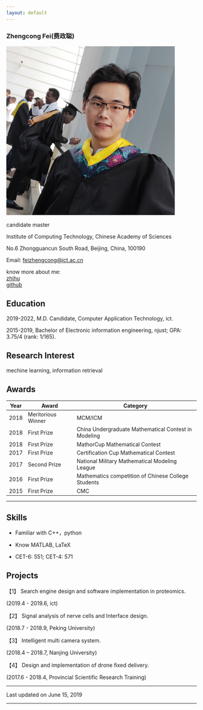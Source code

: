 ```yaml
---
layout: default
---
```


### Zhengcong Fei(费政聪)

<img class="profile-picture" src="picture1.png">
  
  
candidate master  

Institute of Computing Technology, Chinese Academy of Sciences  

No.6 Zhongguancun South Road, Beijing, China, 100190  

Email: [feizhengcong@ict.ac.cn](mailto:feizhengcong@ict.ac.cn)  

know more about me:  
[zhihu](https://www.zhihu.com/people/mai-zi-31-63/activities)  
 [github](https://github.com/feizc)  
 

## Education

2019-2022, M.D. Candidate, Computer Application Technology, ict.

2015-2019, Bachelor of Electronic information engineering, njust; GPA: 3.75/4 (rank: 1/165).

## Research Interest

mechine learning, information retrieval

## Awards

Year | Award | Category
-----|-------|--------
2018 | Meritorious Winner  | MCM/ICM
2018 | First Prize | China Undergraduate Mathematical Contest in Modeling
2018 | First Prize | MathorCup Mathematical Contest
2017 | First Prize | Certification Cup Mathematical Contest
2017 | Second Prize  | National Military Mathematical Modeling League
2016 | First Prize | Mathematics competition of Chinese College Students
2015 | First Prize | CMC


---

## Skills

* Familiar with  C++，python

* Know  MATLAB, LaTeX

* CET-6: 551; CET-4: 571

## Projects

【1】 Search engine design and software implementation in proteomics.  

   (2019.4 - 2019.6, ict)
  
【2】  Signal analysis of nerve cells and Interface design.  
  
   (2018.7 - 2018.9, Peking University)
  
【3】  Intelligent multi camera system.  

   (2018.4 – 2018.7, Nanjing University) 
  
【4】  Design and implementation of drone fixed delivery.   

   (2017.6 - 2018.4, Provincial Scientific Research Training)

---


Last updated on June 15, 2019


---




